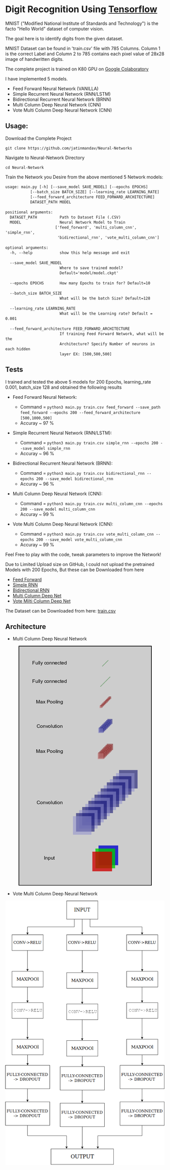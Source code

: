 # Digit Recognition Using [Tensorflow](https://tensorflow.org)

MNIST ("Modified National Institute of Standards and Technology") is the facto "Hello World" dataset of computer vision.

The goal here is to identify digits from the given dataset.

MNIST Dataset can be found in 'train.csv' file with 785 Columns. Column 1 is the correct Label and Column 2 to 785 contains each pixel value of 28x28 image of handwritten digits.

The complete project is trained on K80 GPU on [Google Colaboratory](https://colab.research.google.com/notebooks/welcome.ipynb#recent=true)

I have implemented 5 models.
  - Feed Forward Neural Network (VANILLA)
  - Simple Recurrent Neural Network (RNN/LSTM)
  - Bidirectional Recurrent Neural Network (BRNN)
  - Multi Column Deep Neural Network (CNN)
  - Vote Multi Column Deep Neural Network (CNN)

## Usage:
Download the Complete Project

	git clone https://github.com/jatinmandav/Neural-Networks

Navigate to Neural-Network Directory

	cd Neural-Network


Train the Network you Desire from the above mentioned 5 Network models:

	usage: main.py [-h] [--save_model SAVE_MODEL] [--epochs EPOCHS]
               [--batch_size BATCH_SIZE] [--learning_rate LEARNING_RATE]
               [--feed_forward_architecture FEED_FORWARD_ARCHITECTURE]
               DATASET_PATH MODEL

	positional arguments:
	  DATASET_PATH          Path to Dataset File (.CSV)
	  MODEL                 Neural Network Model to Train
                          ['feed_forward', 'multi_column_cnn', 'simple_rnn',
                           'bidirectional_rnn', 'vote_multi_column_cnn']

	optional arguments:
	  -h, --help            show this help message and exit

	  --save_model SAVE_MODEL
                	        Where to save trained model?
                        	Default='model/model.ckpt'

	  --epochs EPOCHS       How many Epochs to train for? Default=10

	  --batch_size BATCH_SIZE
	                        What will be the batch Size? Default=128

	  --learning_rate LEARNING_RATE
	                        What will be the Learning rate? Default = 0.001

	  --feed_forward_architecture FEED_FORWARD_ARCHITECTURE
        	                If training Feed Forward Network, what will be the
	                        Architecture? Specify Number of neurons in each hidden
	                        layer EX: [500,500,500]
	

## Tests

I trained and tested the above 5 models for 200 Epochs, learning_rate 0.001, batch_size 128 and obtained the following results

  - Feed Forward Neural Network:
    - Command = `python3 main.py train.csv feed_forward --save_path feed_forward --epochs 200 --feed_forward_architecture [500,1000,500]`
    - Accuray ~ 97 %

  - Simple Recurrent Neural Network (RNN/LSTM):
    - Command = `python3 main.py train.csv simple_rnn --epochs 200 --save_model simple_rnn`
    - Accuray ~ 96 %

  - Bidirectional Recurrent Neural Network (BRNN):
    - Command = `python3 main.py train.csv bidirectional_rnn --epochs 200 --save_model bidirectional_rnn`
    - Accuray ~ 96 %

  - Multi Column Deep Neural Network (CNN):
    - Command = `python3 main.py train.csv multi_column_cnn --epochs 200 --save_model multi_column_cnn`
    - Accuray ~ 99 %

  - Vote Multi Column Deep Neural Network (CNN):
    - Command = `python3 main.py train.csv vote_multi_column_cnn --epochs 200 --save_model vote_multi_column_cnn`
    - Accuray ~ 99 %

Feel Free to play with the code, tweak parameters to improve the Network!

Due to Limited Upload size on GitHub, I could not upload the pretrained Models with 200 Epochs, But these can be Downloaded from here

  - [Feed Forward](https://drive.google.com/open?id=1QOAPkX7aHVODiVgG1GZCks--gaWL-w6w)
  - [Simple RNN](https://drive.google.com/open?id=1rSpRm-Rkj3Lq2kHfKOxDfR-L8bqNDjc-)
  - [Bidirectional RNN](https://drive.google.com/open?id=1yvoDE6rlQcRBvNOoYp87qoqZ4xdyjrx8)
  - [Multi Column Deep Net](https://drive.google.com/open?id=1-6XffcMTxZGH5I2FALd3HT6bK_jjDTro)
  - [Vote Milti Column Deep Net](https://drive.google.com/open?id=16zpc0p5-_rxfeeeAe6PB_9_2ZMwIqXXF)
  
The Dataset can be Downloaded from here: [train.csv](https://drive.google.com/open?id=1haUI_OkdKaMd-9iVnG7vz_fuBJDX9fKx)

## Architecture

  - Multi Column Deep Neural Network

  <p align="center"> <img src="multi_column_architecture.png"/> </p>

  - Vote Multi Column Deep Neural Network

  <p align="center"> <img src="vote_multi_column_architecture.png"/> </p>
